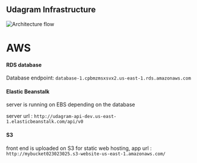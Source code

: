 ## Udagram Infrastructure

![Architecture flow](architectureDiagram.png)

# AWS
#### RDS database
Database endpoint: `database-1.cpbmzmsxsvx2.us-east-1.rds.amazonaws.com`

#### Elastic Beanstalk
server is running on EBS depending on the database

server url : `http://udagram-api-dev.us-east-1.elasticbeanstalk.com/api/v0`

#### S3
front end is uploaded on S3 for static web hosting,
app url : `http://mybucket023023025.s3-website-us-east-1.amazonaws.com/`